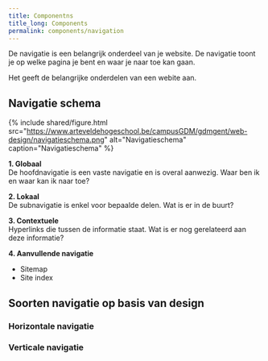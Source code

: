 ```yaml
---
title: Componentns
title_long: Components
permalink: components/navigation
---
```


De navigatie is een belangrijk onderdeel van je website. 
De navigatie toont je op welke pagina je bent en waar je naar toe kan gaan. 

Het geeft de belangrijke onderdelen van een webite aan. 

## Navigatie schema

{% include shared/figure.html src="https://www.arteveldehogeschool.be/campusGDM/gdmgent/web-design/navigatieschema.png" alt="Navigatieschema" caption="Navigatieschema" %}

**1. Globaal**  
De hoofdnavigatie is een vaste navigatie en is overal aanwezig.  Waar ben ik en waar kan ik naar toe?

**2. Lokaal**  
De subnavigatie is enkel voor bepaalde delen. Wat is er in de buurt?

**3. Contextuele**  
Hyperlinks die tussen de informatie staat. Wat is er nog gerelateerd aan deze informatie?

**4. Aanvullende navigatie**  
- Sitemap
- Site index

## Soorten navigatie op basis van design
  
### Horizontale navigatie

### Verticale navigatie

